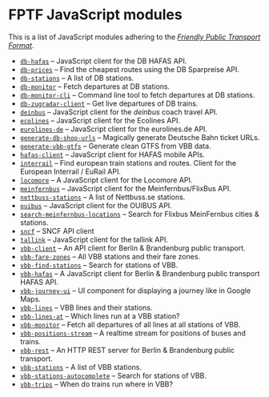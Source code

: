 # FPTF JavaScript modules

This is a list of JavaScript modules adhering to the [*Friendly Public Transport Format*](https://github.com/public-transport/friendly-public-transport-format).

- [`db-hafas`](https://github.com/derhuerst/db-hafas) – JavaScript client for the DB HAFAS API.
- [`db-prices`](https://github.com/juliuste/db-prices) – Find the cheapest routes using the DB Sparpreise API.
- [`db-stations`](https://github.com/derhuerst/db-stations) – A list of DB stations.
- [`db-monitor`](https://github.com/derhuerst/db-monitor) – Fetch departures at DB stations.
- [`db-monitor-cli`](https://github.com/derhuerst/db-monitor-cli) – Command line tool to fetch departures at DB stations.
- [`db-zugradar-client`](https://github.com/derhuerst/db-zugradar-client) – Get live departures of DB trains.
- [`deinbus`](https://github.com/juliuste/deinbus) – JavaScript client for the *deinbus* coach travel API.
- [`ecolines`](https://github.com/derhuerst/ecolines) – JavaScript client for the Ecolines API.
- [`eurolines-de`](https://github.com/juliuste/eurolines-de) – JavaScript client for the eurolines.de API.
- [`generate-db-shop-urls`](https://github.com/derhuerst/generate-db-shop-urls) – Magically generate Deutsche Bahn ticket URLs.
- [`generate-vbb-gtfs`](https://github.com/derhuerst/generate-vbb-gtfs) – Generate clean GTFS from VBB data.
- [`hafas-client`](https://github.com/derhuerst/hafas-client) – JavaScript client for HAFAS mobile APIs.
- [`interrail`](https://github.com/juliuste/interrail) – Find european train stations and routes. Client for the European Interrail / EuRail API.
- [`locomore`](https://github.com/derhuerst/locomore) – A JavaScript client for the Locomore API.
- [`meinfernbus`](https://github.com/juliuste/meinfernbus) – JavaScript client for the Meinfernbus/FlixBus API.
- [`nettbuss-stations`](https://github.com/derhuerst/nettbuss-stations) – A list of Nettbuss.se stations.
- [`ouibus`](https://github.com/juliuste/ouibus) – JavaScript client for the OUIBUS API.
- [`search-meinfernbus-locations`](https://github.com/derhuerst/search-meinfernbus-locations) – Search for Flixbus MeinFernbus cities & stations.
- [`sncf`](https://github.com/juliuste/sncf) – SNCF API client
- [`tallink`](https://github.com/juliuste/tallink) – JavaScript client for the tallink API.
- [`vbb-client`](https://github.com/derhuerst/vbb-client) – An API client for Berlin & Brandenburg public transport.
- [`vbb-fare-zones`](https://github.com/derhuerst/vbb-fare-zones) – All VBB stations and their fare zones.
- [`vbb-find-stations`](https://github.com/derhuerst/vbb-find-stations) – Search for stations of VBB.
- [`vbb-hafas`](https://github.com/derhuerst/vbb-hafas) – A JavaScript client for Berlin & Brandenburg public transport HAFAS API.
- [`vbb-journey-ui`](https://github.com/derhuerst/vbb-journey-ui) – UI component for displaying a journey like in Google Maps.
- [`vbb-lines`](https://github.com/derhuerst/vbb-lines) – VBB lines and their stations.
- [`vbb-lines-at`](https://github.com/derhuerst/vbb-lines-at) – Which lines run at a VBB station?
- [`vbb-monitor`](https://github.com/derhuerst/vbb-monitor) – Fetch all departures of all lines at all stations of VBB.
- [`vbb-positions-stream`](https://github.com/derhuerst/vbb-positions-stream) – A realtime stream for positions of buses and trains.
- [`vbb-rest`](https://github.com/derhuerst/vbb-rest) – An HTTP REST server for Berlin & Brandenburg public transport.
- [`vbb-stations`](https://github.com/derhuerst/vbb-stations) – A list of VBB stations.
- [`vbb-stations-autocomplete`](https://github.com/derhuerst/vbb-stations-autocomplete) – Search for stations of VBB.
- [`vbb-trips`](https://github.com/derhuerst/vbb-trips) – When do trains run where in VBB?
